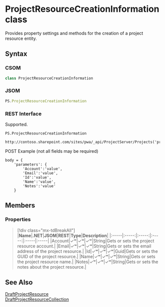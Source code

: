 [comment]: # (Name:ProjectResourceCreationInformation)
[comment]: # (Name:Microsoft.ProjectServer.ProjectResourceCreationInformation)
[comment]: # (Type:class)
[comment]: # (Status:Verified)

# <a name="name"></a>ProjectResourceCreationInformation class

<a name="description"></a>Provides property settings and methods for the creation of a project resource entity.

## <a name="syntax"></a>Syntax

### CSOM

```cs
class ProjectResourceCreationInformation 
```
### JSOM

```javascript
PS.ProjectResourceCreationInformation
```

### REST Interface

Supported.

```
PS.ProjectResourceCreationInformation

http://contoso.sharepoint.com/sites/pwa/_api/ProjectServer/Projects('projectid')/ProjectResources
```
POST Example (not all fields may be required)
```
body = {
	'parameters': {
		'Account':'value', 
		'Email':'value', 
		'Id':'value', 
		'Name':'value', 
		'Notes':'value'		
	}
```

## <a name="members"></a>Members

### <a name="properties"></a>Properties
> [!div class="mx-tdBreakAll"]
|**Name**|**.NET**|**JSOM**|**REST**|**Type**|**Description**|
|:-----|:-----:|:-----:|:-----:|:-----|:-----|
|<a name="Account"></a>Account|&#x2713;&#x02B7;|&#x2713;&#x02B7;|&#x2713;&#x02B7;|String|Gets or sets the project resource account.|
|<a name="Email"></a>Email|&#x2713;&#x02B7;|&#x2713;&#x02B7;|&#x2713;&#x02B7;|String|Gets or sets the email address of the project resource.|
|<a name="Id"></a>Id|&#x2713;&#x02B7;|&#x2713;&#x02B7;|&#x2713;&#x02B7;|Guid|Gets or sets the GUID of the project resource.|
|<a name="Name"></a>Name|&#x2713;&#x02B7;|&#x2713;&#x02B7;|&#x2713;&#x02B7;|String|Gets or sets the project resource name.|
|<a name="Notes"></a>Notes|&#x2713;&#x02B7;|&#x2713;&#x02B7;|&#x2713;&#x02B7;|String|Gets or sets the notes about the project resource.|

## <a name="seeAlso"></a>See Also

[DraftProjectResource](DraftProjectResource.md)<br/>
[DraftProjectResourceCollection](DraftProjectResourceCollection.md)<br/>
